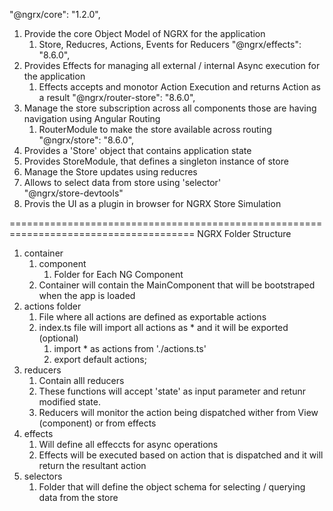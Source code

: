 "@ngrx/core": "1.2.0",
 1. Provide the core Object Model of NGRX for the application
    1. Store, Reducres, Actions, Events for Reducers 
"@ngrx/effects": "8.6.0",
1. Provides Effects for managing all external / internal Async execution for the application
   1. Effects accepts and monotor Action Execution and returns Action as a result 
"@ngrx/router-store": "8.6.0",
1. Manage the store subscription across all components those are having navigation using Angular Routing
   1. RouterModule to make the store available across routing
"@ngrx/store": "8.6.0",
1. Provides a 'Store' object that contains application state
2. Provides StoreModule, that defines a singleton instance of store
3. Manage the Store updates using reducres
4. Allows to select data from store using 'selector'  
"@ngrx/store-devtools"
 1. Provis the UI as a plugin in browser for NGRX Store Simulation

======================================================================================
NGRX Folder Structure
1. container
   1. component
      1. Folder for Each NG Component
   2. Container will contain the MainComponent that will be bootstraped when the app is loaded
2. actions folder 
   1. File where all actions are defined as exportable actions
   2. index.ts file will import all actions as * and it will be exported (optional)
      1. import * as actions from './actions.ts'
      2. export default actions;
3. reducers
   1. Contain alll reducers 
   2. These functions will accept 'state' as input parameter and retunr modified state.
   3. Reducers will monitor the action being dispatched wither from View (component) or from effects
4. effects
   1. Will define all effeccts for async operations
   2. Effects will be executed based on action that is dispatched and it will return the resultant action
5. selectors
   1. Folder that will define the object schema for selecting / querying data from the store








